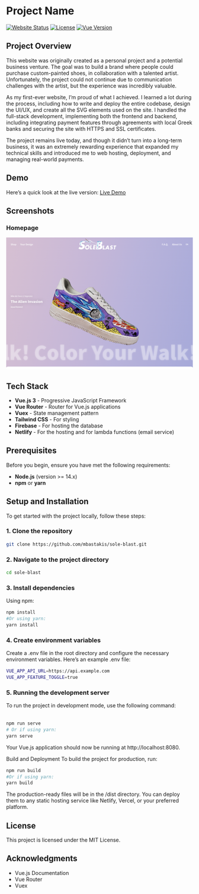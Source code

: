 # Project Name

[![Website Status](https://img.shields.io/website.svg?down_color=red&down_message=down&up_color=green&up_message=up&url=https://production--soleblast.netlify.app)](https://production--soleblast.netlify.app) 
[![License](https://img.shields.io/github/license/mbastakis/sole-blast)](./LICENSE)
[![Vue Version](https://img.shields.io/badge/vue-3.x-brightgreen.svg)](https://vuejs.org/)

## Project Overview

This website was originally created as a personal project and a potential business venture. The goal was to build a brand where people could purchase custom-painted shoes, in collaboration with a talented artist. Unfortunately, the project could not continue due to communication challenges with the artist, but the experience was incredibly valuable.

As my first-ever website, I’m proud of what I achieved. I learned a lot during the process, including how to write and deploy the entire codebase, design the UI/UX, and create all the SVG elements used on the site. I handled the full-stack development, implementing both the frontend and backend, including integrating payment features through agreements with local Greek banks and securing the site with HTTPS and SSL certificates.

The project remains live today, and though it didn’t turn into a long-term business, it was an extremely rewarding experience that expanded my technical skills and introduced me to web hosting, deployment, and managing real-world payments.

## Demo

Here’s a quick look at the live version: [Live Demo](https://production--soleblast.netlify.app)

## Screenshots

### Homepage
![Homepage Screenshot](./screenshots/homepage.png)

## Tech Stack

- **Vue.js 3** - Progressive JavaScript Framework
- **Vue Router** - Router for Vue.js applications
- **Vuex** - State management pattern
- **Tailwind CSS** - For styling
- **Firebase** - For hosting the database
- **Netlify** - For the hosting and for lambda functions (email service)

## Prerequisites

Before you begin, ensure you have met the following requirements:

- **Node.js** (version >= 14.x)
- **npm** or **yarn**

## Setup and Installation

To get started with the project locally, follow these steps:

### 1. Clone the repository

```bash
git clone https://github.com/mbastakis/sole-blast.git
```

### 2. Navigate to the project directory

```bash
cd sole-blast
```

### 3. Install dependencies
Using npm:

```bash
npm install
#Or using yarn:
yarn install
```

### 4. Create environment variables
Create a .env file in the root directory and configure the necessary environment variables. Here’s an example .env file:
```bash
VUE_APP_API_URL=https://api.example.com
VUE_APP_FEATURE_TOGGLE=true
```

### 5. Running the development server
To run the project in development mode, use the following command:

```bash

npm run serve
# Or if using yarn:
yarn serve
```
Your Vue.js application should now be running at http://localhost:8080.

Build and Deployment
To build the project for production, run:
```bash
npm run build
#Or if using yarn:
yarn build
```

The production-ready files will be in the /dist directory. You can deploy them to any static hosting service like Netlify, Vercel, or your preferred platform.

## License
This project is licensed under the MIT License.

## Acknowledgments
- Vue.js Documentation
- Vue Router
- Vuex